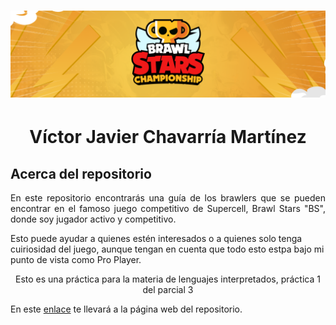 # ![Header](/docs/Img/Header/BSC_header.png)
<h1 align="center">Víctor Javier Chavarría Martínez</h1>
<h2 aign"left">Acerca del repositorio</h2>
<p align="justify">
  En este repositorio encontrarás una guía de los brawlers que se pueden encontrar en el famoso juego competitivo de Supercell, Brawl Stars "BS", donde soy jugador activo y competitivo.
</p>
<p>
  Esto puede ayudar a quienes estén interesados o a quienes solo tenga cuiriosidad del juego, aunque tengan en cuenta que todo esto estpa bajo mi punto de vista como Pro Player. 
</p>
<p align="center">
Esto es una práctica para la materia de lenguajes interpretados, práctica 1 del parcial 3
</p>
<p align="left">
En este <a href="URL_de_Pages">enlace</a> te llevará a la página web del repositorio.
</p>
